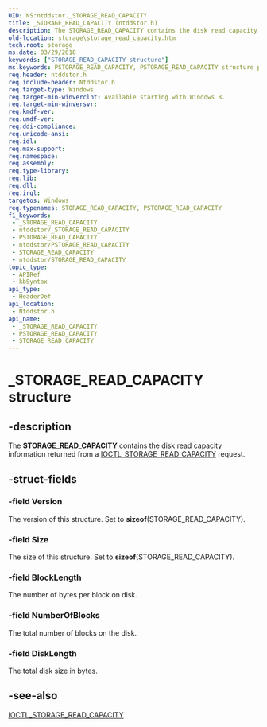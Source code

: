 ```yaml
---
UID: NS:ntddstor._STORAGE_READ_CAPACITY
title: _STORAGE_READ_CAPACITY (ntddstor.h)
description: The STORAGE_READ_CAPACITY contains the disk read capacity information returned from a IOCTL_STORAGE_READ_CAPACITY request.
old-location: storage\storage_read_capacity.htm
tech.root: storage
ms.date: 03/29/2018
keywords: ["STORAGE_READ_CAPACITY structure"]
ms.keywords: PSTORAGE_READ_CAPACITY, PSTORAGE_READ_CAPACITY structure pointer [Storage Devices], STORAGE_READ_CAPACITY, STORAGE_READ_CAPACITY structure [Storage Devices], _STORAGE_READ_CAPACITY, ntddstor/PSTORAGE_READ_CAPACITY, ntddstor/STORAGE_READ_CAPACITY, storage.storage_read_capacity
req.header: ntddstor.h
req.include-header: Ntddstor.h
req.target-type: Windows
req.target-min-winverclnt: Available starting with Windows 8.
req.target-min-winversvr: 
req.kmdf-ver: 
req.umdf-ver: 
req.ddi-compliance: 
req.unicode-ansi: 
req.idl: 
req.max-support: 
req.namespace: 
req.assembly: 
req.type-library: 
req.lib: 
req.dll: 
req.irql: 
targetos: Windows
req.typenames: STORAGE_READ_CAPACITY, PSTORAGE_READ_CAPACITY
f1_keywords:
 - _STORAGE_READ_CAPACITY
 - ntddstor/_STORAGE_READ_CAPACITY
 - PSTORAGE_READ_CAPACITY
 - ntddstor/PSTORAGE_READ_CAPACITY
 - STORAGE_READ_CAPACITY
 - ntddstor/STORAGE_READ_CAPACITY
topic_type:
 - APIRef
 - kbSyntax
api_type:
 - HeaderDef
api_location:
 - Ntddstor.h
api_name:
 - _STORAGE_READ_CAPACITY
 - PSTORAGE_READ_CAPACITY
 - STORAGE_READ_CAPACITY
---
```


# _STORAGE_READ_CAPACITY structure


## -description

The <b>STORAGE_READ_CAPACITY</b> contains the disk read capacity information returned from a <a href="/windows-hardware/drivers/ddi/ntddstor/ni-ntddstor-ioctl_storage_read_capacity">IOCTL_STORAGE_READ_CAPACITY</a> request.

## -struct-fields

### -field Version

The version of this structure. Set to <b>sizeof</b>(STORAGE_READ_CAPACITY).

### -field Size

The size of this structure. Set to <b>sizeof</b>(STORAGE_READ_CAPACITY).

### -field BlockLength

The number of bytes per block on disk.

### -field NumberOfBlocks

The total number of blocks on the disk.

### -field DiskLength

The total disk size in bytes.

## -see-also

<a href="/windows-hardware/drivers/ddi/ntddstor/ni-ntddstor-ioctl_storage_read_capacity">IOCTL_STORAGE_READ_CAPACITY</a>

